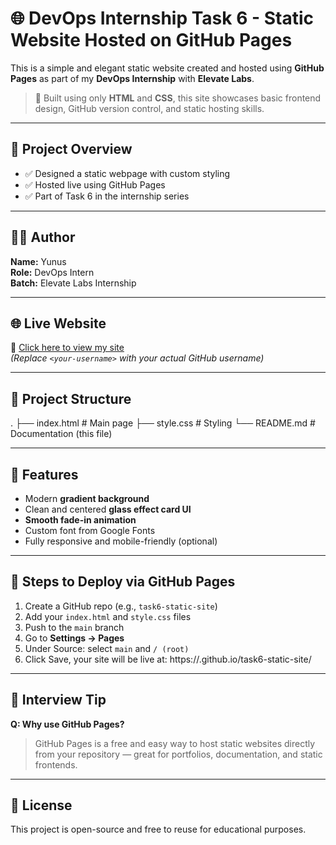 # 🌐 DevOps Internship Task 6 - Static Website Hosted on GitHub Pages

This is a simple and elegant static website created and hosted using **GitHub Pages** as part of my **DevOps Internship** with **Elevate Labs**.

> 🔧 Built using only **HTML** and **CSS**, this site showcases basic frontend design, GitHub version control, and static hosting skills.

---

## 📌 Project Overview

- ✅ Designed a static webpage with custom styling
- ✅ Hosted live using GitHub Pages
- ✅ Part of Task 6 in the internship series

---

## 🧑‍💻 Author

**Name:** Yunus  
**Role:** DevOps Intern  
**Batch:** Elevate Labs Internship

---

## 🌐 Live Website

🔗 [Click here to view my site](https://<your-username>.github.io/task6-static-site/)  
*(Replace `<your-username>` with your actual GitHub username)*

---

## 📁 Project Structure

. ├── index.html # Main page ├── style.css # Styling └── README.md # Documentation (this file)

---

## 🎨 Features

- Modern **gradient background**
- Clean and centered **glass effect card UI**
- **Smooth fade-in animation**
- Custom font from Google Fonts
- Fully responsive and mobile-friendly (optional)

---

## 🚀 Steps to Deploy via GitHub Pages

1. Create a GitHub repo (e.g., `task6-static-site`)
2. Add your `index.html` and `style.css` files
3. Push to the `main` branch
4. Go to **Settings → Pages**
5. Under Source: select `main` and `/ (root)`
6. Click Save, your site will be live at:
https://<your-username>.github.io/task6-static-site/

---


## 🙋 Interview Tip

**Q: Why use GitHub Pages?**  
> GitHub Pages is a free and easy way to host static websites directly from your repository — great for portfolios, documentation, and static frontends.

---


## 📃 License

This project is open-source and free to reuse for educational purposes.

